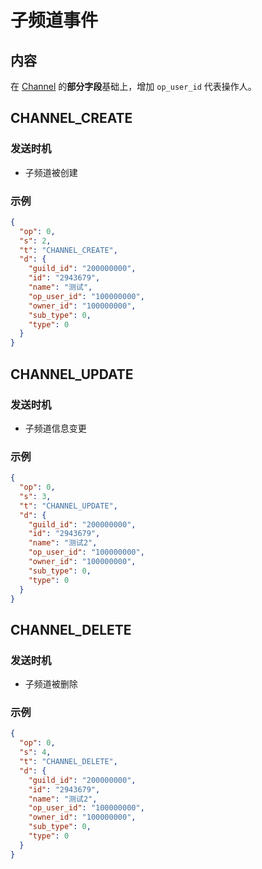 # 子频道事件

## 内容

在 [Channel](../openapi/channel/model.md#channel) 的**部分字段**基础上，增加 `op_user_id` 代表操作人。

## CHANNEL_CREATE

### 发送时机

- 子频道被创建

### 示例

```json
{
  "op": 0,
  "s": 2,
  "t": "CHANNEL_CREATE",
  "d": {
    "guild_id": "200000000",
    "id": "2943679",
    "name": "测试",
    "op_user_id": "100000000",
    "owner_id": "100000000",
    "sub_type": 0,
    "type": 0
  }
}
```

## CHANNEL_UPDATE

### 发送时机

- 子频道信息变更

### 示例

```json
{
  "op": 0,
  "s": 3,
  "t": "CHANNEL_UPDATE",
  "d": {
    "guild_id": "200000000",
    "id": "2943679",
    "name": "测试2",
    "op_user_id": "100000000",
    "owner_id": "100000000",
    "sub_type": 0,
    "type": 0
  }
}
```

## CHANNEL_DELETE

### 发送时机

- 子频道被删除

### 示例

```json
{
  "op": 0,
  "s": 4,
  "t": "CHANNEL_DELETE",
  "d": {
    "guild_id": "200000000",
    "id": "2943679",
    "name": "测试2",
    "op_user_id": "100000000",
    "owner_id": "100000000",
    "sub_type": 0,
    "type": 0
  }
}
```